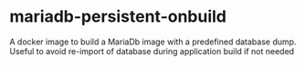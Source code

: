 # mariadb-persistent-onbuild
A docker image to build a MariaDb image with a predefined database dump. Useful to avoid re-import of database during application build if not needed
